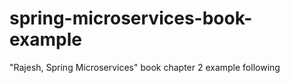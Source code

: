 # spring-microservices-book-example
"Rajesh, Spring Microservices" book chapter 2 example following
